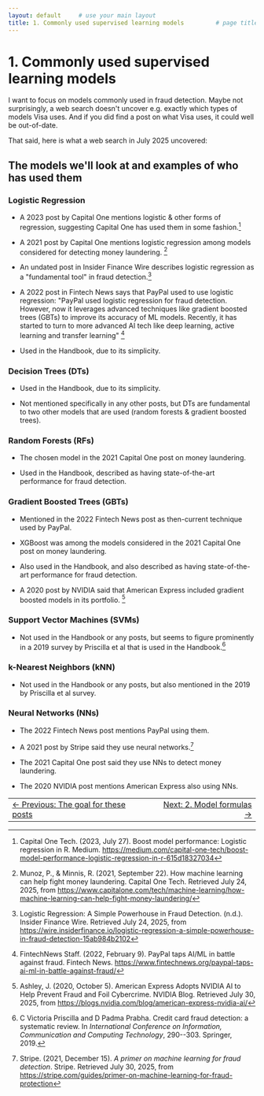 ```yaml
---
layout: default     # use your main layout
title: 1. Commonly used supervised learning models         # page title
---
```


# 1. Commonly used supervised learning models

I want to focus on models commonly used in fraud detection. Maybe not
surprisingly, a web search doesn't uncover e.g. exactly which types of
models Visa uses. And if you did find a post on what Visa uses, it could
well be out-of-date.

That said, here is what a web search in July 2025 uncovered:

## The models we'll look at and examples of who has used them

### Logistic Regression

- A 2023 post by Capital One mentions logistic & other forms of
  regression, suggesting Capital One has used them in some fashion.[^1]

- A 2021 post by Capital One mentions logistic regression among models
  considered for detecting money laundering. [^2]

- An undated post in Insider Finance Wire describes logistic regression
  as a "fundamental tool" in fraud detection.[^3]

<!-- -->

- A 2022 post in Fintech News says that PayPal used to use logistic
  regression: "PayPal used logistic regression for fraud detection.
  However, now it leverages advanced techniques like gradient boosted
  trees (GBTs) to improve its accuracy of ML models. Recently, it has
  started to turn to more advanced AI tech like deep learning, active
  learning and transfer learning" [^4]

<!-- -->

- Used in the Handbook, due to its simplicity.

### Decision Trees (DTs)

- Used in the Handbook, due to its simplicity.

- Not mentioned specifically in any other posts, but DTs are fundamental
  to two other models that are used (random forests & gradient boosted
  trees).

### Random Forests (RFs)

- The chosen model in the 2021 Capital One post on money laundering.

- Used in the Handbook, described as having state-of-the-art performance
  for fraud detection.

### Gradient Boosted Trees (GBTs) 

- Mentioned in the 2022 Fintech News post as then-current technique used
  by PayPal.

- XGBoost was among the models considered in the 2021 Capital One post
  on money laundering.

- Also used in the Handbook, and also described as having
  state-of-the-art performance for fraud detection.

- A 2020 post by NVIDIA said that American Express included gradient
  boosted models in its portfolio. [^5]

### Support Vector Machines (SVMs) 

- Not used in the Handbook or any posts, but seems to figure prominently
  in a 2019 survey by Priscilla et al that is used in the Handbook.[^6]

### k-Nearest Neighbors (kNN) 

- Not used in the Handbook or any posts, but also mentioned in the 2019
  by Priscilla et al survey.

### Neural Networks (NNs) 

- The 2022 Fintech News post mentions PayPal using them.

- A 2021 post by Stripe said they use neural networks.[^7]

- The 2021 Capital One post said they use NNs to detect money
  laundering.

- The 2020 NVIDIA post mentions American Express also using NNs.

[^1]: Capital One Tech. (2023, July 27). Boost model performance:
    Logistic regression in R. Medium.
    <https://medium.com/capital-one-tech/boost-model-performance-logistic-regression-in-r-615d18327034>

[^2]: Munoz, P., & Minnis, R. (2021, September 22). How machine learning
    can help fight money laundering. Capital One Tech. Retrieved July
    24, 2025, from
    <https://www.capitalone.com/tech/machine-learning/how-machine-learning-can-help-fight-money-laundering/>

[^3]: Logistic Regression: A Simple Powerhouse in Fraud Detection.
    (n.d.). Insider Finance Wire. Retrieved July 24, 2025, from
    <https://wire.insiderfinance.io/logistic-regression-a-simple-powerhouse-in-fraud-detection-15ab984b2102>

[^4]: FintechNews Staff. (2022, February 9). PayPal taps AI/ML in battle
    against fraud. Fintech News.
    <https://www.fintechnews.org/paypal-taps-ai-ml-in-battle-against-fraud/>

[^5]: Ashley, J. (2020, October 5). American Express Adopts NVIDIA AI to
    Help Prevent Fraud and Foil Cybercrime. NVIDIA Blog. Retrieved July
    30, 2025, from
    <https://blogs.nvidia.com/blog/american-express-nvidia-ai/>

[^6]: C Victoria Priscilla and D Padma Prabha. Credit card fraud
    detection: a systematic review. In *International Conference on
    Information, Communication and Computing Technology*, 290--303.
    Springer, 2019.

[^7]: Stripe. (2021, December 15). *A primer on machine learning for
    fraud detection*. Stripe. Retrieved July 30, 2025, from
    <https://stripe.com/guides/primer-on-machine-learning-for-fraud-protection>


<table width="100%">
  <tr>
    <td align="left">
      <a href="">← Previous: The goal for these posts</a>
    </td>
    <td align="right">
      <a href="2-model-formulas-250814.html">Next: 2. Model formulas →</a>
    </td>
  </tr>
</table>

